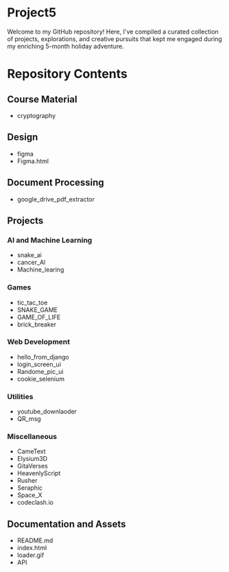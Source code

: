 # Project5
Welcome to my GitHub repository! Here, I've compiled a curated collection of projects, explorations, and creative pursuits that kept me engaged during my enriching 5-month holiday adventure.

# Repository Contents

## Course Material
- cryptography

## Design
- figma
- Figma.html

## Document Processing
- google_drive_pdf_extractor

## Projects
### AI and Machine Learning
- snake_ai
- cancer_Al
- Machine_learing

### Games
- tic_tac_toe
- SNAKE_GAME
- GAME_OF_LIFE
- brick_breaker

### Web Development
- hello_from_django
- login_screen_ui
- Randome_pic_ui
- cookie_selenium

### Utilities
- youtube_downlaoder
- QR_msg

### Miscellaneous
- CameText
- Elysium3D
- GitaVerses
- HeavenlyScript
- Rusher
- Seraphic
- Space_X
- codeclash.io

## Documentation and Assets
- README.md
- index.html
- loader.gif
- API
